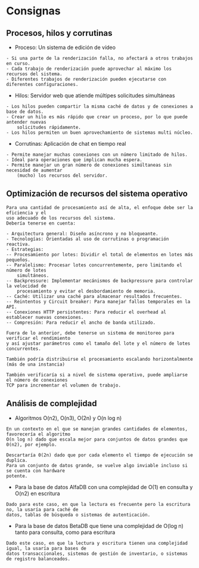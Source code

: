 # Consignas

## Procesos, hilos y corrutinas

- Proceso: Un sistema de edición de vídeo

~~~
- Si una parte de la renderización falla, no afectará a otros trabajos en curso.
- Cada trabajo de renderización puede aprovechar al máximo los recursos del sistema.
- Diferentes trabajos de renderización pueden ejecutarse con diferentes configuraciones.
~~~

- Hilos: Servidor web que atiende múltipes solicitudes simultáneas

~~~
- Los hilos pueden compartir la misma caché de datos y de conexiones a base de datos.
- Crear un hilo es más rápido que crear un proceso, por lo que puede antender nuevas 
    solicitudes rápidamente. 
- Los hilos permiten un buen aprovechamiento de sistemas multi núcleo.
~~~

- Corrutinas: Aplicación de chat en tiempo real

~~~
- Permite manejar muchas conexiones con un número limitado de hilos.
- Ideal para operaciones que implican mucha espera.
- Permite manejar un gran número de conexiones simúltaneas sin necesidad de aumentar 
    (mucho) los recursos del servidor.
~~~

## Optimización de recursos del sistema operativo

~~~
Para una cantidad de procesamiento así de alta, el enfoque debe ser la eficiencia y el 
uso adecuado de los recursos del sistema.
Debería tenerse en cuenta:

- Arquitectura general: Diseño asíncrono y no bloqueante.
- Tecnologías: Orientadas al uso de corrutinas o programación reactiva.
- Estrategias:
-- Procesamiento por lotes: Dividir el total de elementos en lotes más pequeños.
-- Paralelismo: Procesar lotes concurrentemente, pero limitando el número de lotes
    simultáneos.
-- Backpressure: Implementar mecánismos de backpressure para controlar la velocidad de
    procesamiento y evitar el desbordamiento de memoria.
-- Caché: Utilizar una caché para almacenar resultados frecuentes.
-- Reintentos y Circuit breaker: Para manejar fallos temporales en la API.
-- Conexiones HTTP persistentes: Para reducir el overhead al establecer nuevas conexiones.
-- Compresión: Para reducir el ancho de banda utilizado.

Fuera de lo anterior, debe tenerse un sistema de monitoreo para verificar el rendimiento
y así ajustar parámetros como el tamaño del lote y el número de lotes concurrentes.

También podría distribuirse el procesamiento escalando horizontalmente (más de una instancia)

También verificaría si a nivel de sistema operativo, puede ampliarse el número de conexiones
TCP para incrementar el volumen de trabajo.
~~~

## Análisis de complejidad

- Algoritmos O(n2), O(n3), O(2n) y O(n log n)

~~~
En un contexto en el que se manejan grandes cantidades de elementos, favorecería el algoritmo
O(n log n) dado que escala mejor para conjuntos de datos grandes que 0(n2), por ejemplo.

Descartaría 0(2n) dado que por cada elemento el tiempo de ejecución se duplica.
Para un conjunto de datos grande, se vuelve algo inviable incluso si se cuenta con hardware 
potente.
~~~

- Para la base de datos AlfaDB con una complejidad de O(1) en consulta y O(n2) en escritura

~~~
Dado para este caso, en que la lectura es frecuente pero la escritura no, la usaría para caché de
datos, tablas de búsqueda o sistemas de autenticación.
~~~

- Para la base de datos BetaDB que tiene una complejidad de O(log n) tanto para consulta, como para escritura

~~~
Dado este caso, en que la lectura y escritura tienen una complejidad igual, la usaría para bases de
datos transaccionales, sistemas de gestión de inventario, o sistemas de registro balanceados.
~~~